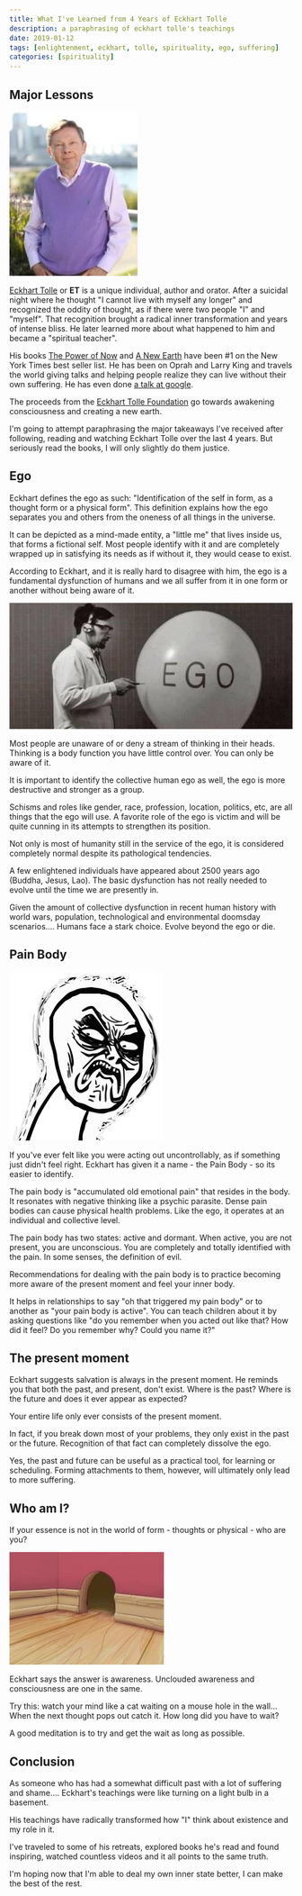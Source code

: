 ```yaml
---
title: What I've Learned from 4 Years of Eckhart Tolle
description: a paraphrasing of eckhart tolle's teachings
date: 2019-01-12
tags: [enlightenment, eckhart, tolle, spirituality, ego, suffering]
categories: [spirituality]
---
```


## Major Lessons

<div class="pull-right">
<img alt="ET" src="/image/blog/EckhartTolle.jpg" class="image" />
</div>

[Eckhart Tolle](https://en.wikipedia.org/wiki/Eckhart_Tolle) or **ET** is a unique individual, author and orator.   After a suicidal night where he thought "I cannot live with myself any longer" and recognized the oddity of thought, as if there were two people "I" and "myself".  That recognition brought a radical inner transformation and years of intense bliss.   He later learned more about what happened to him and became a "spiritual teacher". 

His books [The Power of Now](https://en.wikipedia.org/wiki/The_Power_of_Now) and [A New Earth](https://en.wikipedia.org/wiki/A_New_Earth) have been #1 on the New York Times best seller list. He has been on Oprah and Larry King and travels the world giving talks and helping people realize they can live without their own suffering.  He has even done [a talk at google](https://youtu.be/qE1dWwoJPU0). 

The proceeds from the [Eckhart Tolle Foundation](https://www.eckharttollefoundation.org/) go towards awakening consciousness and creating a new earth.

I'm going to attempt paraphrasing the major takeaways I've received after following, reading and watching Eckhart Tolle over the last 4 years. But seriously read the books, I will only slightly do them justice. 

## Ego

Eckhart defines the ego as such: "Identification of the self in form, as a thought form or a physical form".   This definition explains how the ego separates you and others from the oneness of all things in the universe.

It can be depicted as a mind-made entity, a "little me" that lives inside us, that forms a fictional self.  Most people identify with it and are completely wrapped up in satisfying its needs as if without it, they would cease to exist.   

According to Eckhart, and it is really hard to disagree with him, the ego is a fundamental dysfunction of humans and we all suffer from it in one form or another without being aware of it.

<div class="pull-right">
<img class="image" alt="Einstein Ego Equation" src="/image/blog/Ego.jpg"/>
</div>

Most people are unaware of or deny a stream of thinking in their heads.  Thinking is a body function you have little control over. You can only  be aware of it.

It is important to identify the collective human ego as well, the ego is more destructive and stronger as a group.

Schisms and roles like gender, race, profession, location, politics, etc, are all things that the ego will use.  A favorite role of the ego is victim and will be quite cunning in its attempts to strengthen its position.

Not only is most of humanity still in the service of the ego, it is considered completely normal despite its pathological tendencies.

A few enlightened individuals have appeared about 2500 years ago (Buddha, Jesus, Lao).  The basic dysfunction has not really needed to evolve until the time we are presently in.  

Given the amount of collective dysfunction in recent human history with world wars, population, technological and environmental doomsday scenarios.... Humans face a stark choice.  Evolve beyond the ego or die.

## Pain Body

<div class="pull-right">
<img alt="pain body" src="/image/blog/pain-body.png" />
</div>

If you've ever felt like you were acting out uncontrollably, as if something just didn't feel right. Eckhart has given it a name - the Pain Body - so its easier to identify.

The pain body is "accumulated old emotional pain" that resides in the body.  It resonates with negative thinking like a psychic parasite.  Dense pain bodies can cause physical health problems.  Like the ego, it operates at an individual and collective level.

The pain body has two states: active and dormant.  When active, you are not present, you are unconscious.  You are completely and totally identified with the pain.  In some senses, the definition of evil.

Recommendations for dealing with the pain body is to practice becoming more aware of the present moment and feel your inner body.

It helps in relationships to say "oh that triggered my pain body" or to another as "your pain body is active".  You can teach children about it by asking questions like "do you remember when you acted out like that?  How did it feel?  Do you remember why?  Could you name it?"

## The present moment

Eckhart suggests salvation is always in the present moment.  He reminds you that both the past, and present, don't exist.  Where is the past?  Where is the future and does it ever appear as expected?  

Your entire life only ever consists of the present moment.

In fact, if you break down most of your problems, they only exist in the past or the future.  Recognition of that fact can completely dissolve the ego.

Yes, the past and future can be useful as a practical tool, for learning or scheduling.  Forming attachments to them, however, will ultimately only lead to more suffering.

## Who am I?

If your essence is not in the world of form - thoughts or physical - who are you?

<div class="pull-right">
<img alt="thought in mouse hole" src="/image/blog/mouse-hole.jpg" class="image" />
</div>

Eckhart says the answer is awareness.  Unclouded awareness and consciousness are one in the same.

Try this:  watch your mind like a cat waiting on a mouse hole in the wall... When the next thought pops out catch it. How long did you have to wait?

A good meditation is to try and get the wait as long as possible.

## Conclusion

As someone who has had a somewhat difficult past with a lot of suffering and shame.... Eckhart's teachings were like turning on a light bulb in a basement.

His teachings have radically transformed how "I" think about existence and my role in it.

I've traveled to some of his retreats, explored books he's read and found inspiring, watched countless videos and it all points to the same truth.  

I'm hoping now that I'm able to deal my own inner state better, I can make the best of the rest.





